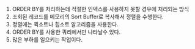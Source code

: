 1. ORDER BY를 처리하는데 적절한 인덱스를 사용하지 못할 경우에 처리되는 방식 
1. 조회된 레코드를 메모리의 Sort Buffer로 복사해서 정렬을 수행한다.
1. 정렬에는 퀵소트나 힙소트 알고리즘을 사용한다. 
1. ORDER BY를 사용한 쿼리에서만 나타날수 있다. 
1. 많은 부하를 일으키는 작업이다.